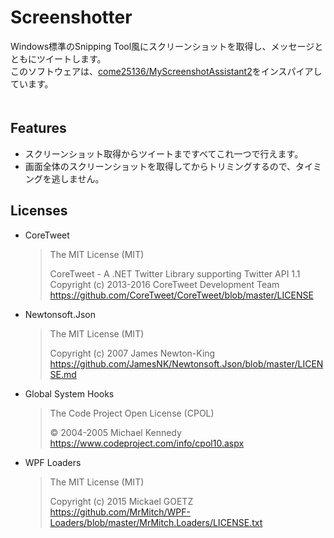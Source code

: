 # Screenshotter
Windows標準のSnipping Tool風にスクリーンショットを取得し、メッセージとともにツイートします。  
このソフトウェアは、[come25136/MyScreenshotAssistant2](https://github.com/come25136/MyScreenshotAssistant2)をインスパイアしています。
　  
　  
## Features
- スクリーンショット取得からツイートまですべてこれ一つで行えます。
- 画面全体のスクリーンショットを取得してからトリミングするので、タイミングを逃しません。

## Licenses
- CoreTweet
  > The MIT License (MIT)  
  >   
  > CoreTweet - A .NET Twitter Library supporting Twitter API 1.1  
  > Copyright (c) 2013-2016 CoreTweet Development Team  
  > https://github.com/CoreTweet/CoreTweet/blob/master/LICENSE

- Newtonsoft.Json
  > The MIT License (MIT)  
  >  
  > Copyright (c) 2007 James Newton-King  
  > https://github.com/JamesNK/Newtonsoft.Json/blob/master/LICENSE.md

- Global System Hooks
  > The Code Project Open License (CPOL)
  >   
  > © 2004-2005 Michael Kennedy  
  > https://www.codeproject.com/info/cpol10.aspx

- WPF Loaders
  > The MIT License (MIT)  
  >   
  > Copyright (c) 2015 Mickael GOETZ  
  > https://github.com/MrMitch/WPF-Loaders/blob/master/MrMitch.Loaders/LICENSE.txt
